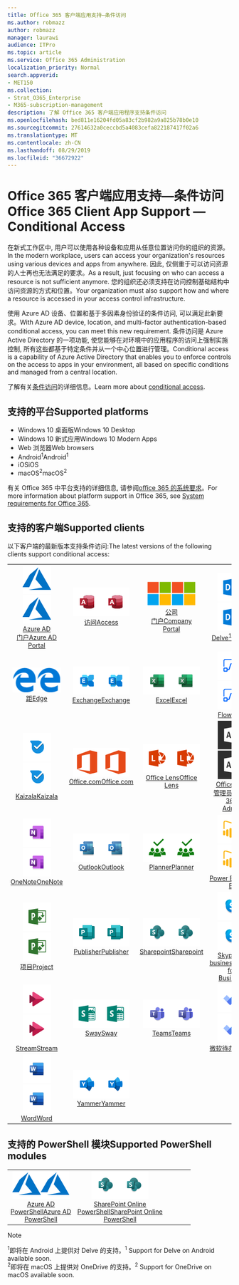 ```yaml
---
title: Office 365 客户端应用支持—条件访问
ms.author: robmazz
author: robmazz
manager: laurawi
audience: ITPro
ms.topic: article
ms.service: Office 365 Administration
localization_priority: Normal
search.appverid:
- MET150
ms.collection:
- Strat_O365_Enterprise
- M365-subscription-management
description: 了解 Office 365 客户端应用程序支持条件访问
ms.openlocfilehash: bed811e16204fd05a83cf2b982a9a825b78b0e10
ms.sourcegitcommit: 27614632a0ceccbd5a4083cefa822187417f02a6
ms.translationtype: MT
ms.contentlocale: zh-CN
ms.lasthandoff: 08/29/2019
ms.locfileid: "36672922"
---
```

# <a name="office-365-client-app-support--conditional-access"></a><span data-ttu-id="e1ddb-103">Office 365 客户端应用支持—条件访问</span><span class="sxs-lookup"><span data-stu-id="e1ddb-103">Office 365 Client App Support — Conditional Access</span></span>

<span data-ttu-id="e1ddb-104">在新式工作区中, 用户可以使用各种设备和应用从任意位置访问你的组织的资源。</span><span class="sxs-lookup"><span data-stu-id="e1ddb-104">In the modern workplace, users can access your organization's resources using various devices and apps from anywhere.</span></span> <span data-ttu-id="e1ddb-105">因此, 仅侧重于可以访问资源的人士再也无法满足的要求。</span><span class="sxs-lookup"><span data-stu-id="e1ddb-105">As a result, just focusing on who can access a resource is not sufficient anymore.</span></span> <span data-ttu-id="e1ddb-106">您的组织还必须支持在访问控制基础结构中访问资源的方式和位置。</span><span class="sxs-lookup"><span data-stu-id="e1ddb-106">Your organization must also support how and where a resource is accessed in your access control infrastructure.</span></span>

<span data-ttu-id="e1ddb-107">使用 Azure AD 设备、位置和基于多因素身份验证的条件访问, 可以满足此新要求。</span><span class="sxs-lookup"><span data-stu-id="e1ddb-107">With Azure AD device, location, and multi-factor authentication-based conditional access, you can meet this new requirement.</span></span> <span data-ttu-id="e1ddb-108">条件访问是 Azure Active Directory 的一项功能, 使您能够在对环境中的应用程序的访问上强制实施控制, 所有这些都基于特定条件并从一个中心位置进行管理。</span><span class="sxs-lookup"><span data-stu-id="e1ddb-108">Conditional access is a capability of Azure Active Directory that enables you to enforce controls on the access to apps in your environment, all based on specific conditions and managed from a central location.</span></span>

<span data-ttu-id="e1ddb-109">了解有关[条件访问](https://docs.microsoft.com/azure/active-directory/conditional-access/)的详细信息。</span><span class="sxs-lookup"><span data-stu-id="e1ddb-109">Learn more about [conditional access](https://docs.microsoft.com/azure/active-directory/conditional-access/).</span></span>

## <a name="supported-platforms"></a><span data-ttu-id="e1ddb-110">支持的平台</span><span class="sxs-lookup"><span data-stu-id="e1ddb-110">Supported platforms</span></span>

 - <span data-ttu-id="e1ddb-111">Windows 10 桌面版</span><span class="sxs-lookup"><span data-stu-id="e1ddb-111">Windows 10 Desktop</span></span>
 - <span data-ttu-id="e1ddb-112">Windows 10 新式应用</span><span class="sxs-lookup"><span data-stu-id="e1ddb-112">Windows 10 Modern Apps</span></span>
 - <span data-ttu-id="e1ddb-113">Web 浏览器</span><span class="sxs-lookup"><span data-stu-id="e1ddb-113">Web browsers</span></span>
 - <span data-ttu-id="e1ddb-114">Android<sup>1</sup></span><span class="sxs-lookup"><span data-stu-id="e1ddb-114">Android<sup>1</sup></span></span>
 - <span data-ttu-id="e1ddb-115">iOS</span><span class="sxs-lookup"><span data-stu-id="e1ddb-115">iOS</span></span>
 - <span data-ttu-id="e1ddb-116">macOS<sup>2</sup></span><span class="sxs-lookup"><span data-stu-id="e1ddb-116">macOS<sup>2</sup></span></span>

<span data-ttu-id="e1ddb-117">有关 Office 365 中平台支持的详细信息, 请参阅[office 365 的系统要求](https://products.office.com/office-system-requirements)。</span><span class="sxs-lookup"><span data-stu-id="e1ddb-117">For more information about platform support in Office 365, see [System requirements for Office 365](https://products.office.com/office-system-requirements).</span></span>

## <a name="supported-clients"></a><span data-ttu-id="e1ddb-118">支持的客户端</span><span class="sxs-lookup"><span data-stu-id="e1ddb-118">Supported clients</span></span>

<span data-ttu-id="e1ddb-119">以下客户端的最新版本支持条件访问:</span><span class="sxs-lookup"><span data-stu-id="e1ddb-119">The latest versions of the following clients support conditional access:</span></span>

| | | | | | |
|:---:|:---:|:---:|:---:|:---:|:---:|
| <span data-ttu-id="e1ddb-120">![Azure 图标](media/o365-azure-64x64.png)</span><span class="sxs-lookup"><span data-stu-id="e1ddb-120">![Azure icon](media/o365-azure-64x64.png)</span></span> <br> [<span data-ttu-id="e1ddb-121">Azure AD <br>门户</span><span class="sxs-lookup"><span data-stu-id="e1ddb-121">Azure AD <br> Portal </span></span>](https://azure.microsoft.com/features/azure-portal/) | <span data-ttu-id="e1ddb-122">![访问图标](media/o365-access-64x64.png)</span><span class="sxs-lookup"><span data-stu-id="e1ddb-122">![Access icon](media/o365-access-64x64.png)</span></span> <br> [<span data-ttu-id="e1ddb-123">访问</span><span class="sxs-lookup"><span data-stu-id="e1ddb-123">Access</span></span>](https://products.office.com/access) | <span data-ttu-id="e1ddb-124">![公司门户图标](media/o365-microsoft-64x64.png)</span><span class="sxs-lookup"><span data-stu-id="e1ddb-124">![Company portal icon](media/o365-microsoft-64x64.png)</span></span> <br> [<span data-ttu-id="e1ddb-125">公司<br>门户</span><span class="sxs-lookup"><span data-stu-id="e1ddb-125">Company <br> Portal </span></span>](https://docs.microsoft.com/intune-user-help/sign-in-to-the-company-portal)  | <span data-ttu-id="e1ddb-126">![Delve 图标](media/o365-delve-64x64.png)</span><span class="sxs-lookup"><span data-stu-id="e1ddb-126">![Delve icon](media/o365-delve-64x64.png)</span></span> <br> [<span data-ttu-id="e1ddb-127">Delve<sup>1</sup></span><span class="sxs-lookup"><span data-stu-id="e1ddb-127">Delve<sup>1</sup></span></span>](https://products.office.com/business/intelligent-search) | <span data-ttu-id="e1ddb-128">![Dynamics 365 图标](media/o365-dynamics365-64x64.png)</span><span class="sxs-lookup"><span data-stu-id="e1ddb-128">![Dynamics 365 icon](media/o365-dynamics365-64x64.png)</span></span> <br> [<span data-ttu-id="e1ddb-129">Dynamics 365</span><span class="sxs-lookup"><span data-stu-id="e1ddb-129">Dynamics 365</span></span>](https://dynamics.microsoft.com) 
| <span data-ttu-id="e1ddb-130">![边缘图标](media/o365-edge-64x64.png)</span><span class="sxs-lookup"><span data-stu-id="e1ddb-130">![Edge icon](media/o365-edge-64x64.png)</span></span> <br> [<span data-ttu-id="e1ddb-131">距</span><span class="sxs-lookup"><span data-stu-id="e1ddb-131">Edge</span></span>](https://www.microsoft.com/windows/microsoft-edge) | <span data-ttu-id="e1ddb-132">![Exchange 图标](media/o365-exchange-64x64.png)</span><span class="sxs-lookup"><span data-stu-id="e1ddb-132">![Exchange icon](media/o365-exchange-64x64.png)</span></span> <br> [<span data-ttu-id="e1ddb-133">Exchange</span><span class="sxs-lookup"><span data-stu-id="e1ddb-133">Exchange</span></span>](https://products.office.com/exchange/exchange-online) | <span data-ttu-id="e1ddb-134">![Excel 图标](media/o365-excel-64x64.png)</span><span class="sxs-lookup"><span data-stu-id="e1ddb-134">![Excel icon](media/o365-excel-64x64.png)</span></span> <br> [<span data-ttu-id="e1ddb-135">Excel</span><span class="sxs-lookup"><span data-stu-id="e1ddb-135">Excel</span></span>](https://products.office.com/excel) | <span data-ttu-id="e1ddb-136">![流图标](media/o365-flow-64x64.png)</span><span class="sxs-lookup"><span data-stu-id="e1ddb-136">![Flow icon](media/o365-flow-64x64.png)</span></span> <br> [<span data-ttu-id="e1ddb-137">Flow</span><span class="sxs-lookup"><span data-stu-id="e1ddb-137">Flow</span></span>](https://flow.microsoft.com) | <span data-ttu-id="e1ddb-138">![表单图标](media/o365-forms-64x64.png)</span><span class="sxs-lookup"><span data-stu-id="e1ddb-138">![Forms icon](media/o365-forms-64x64.png)</span></span> <br> [<span data-ttu-id="e1ddb-139">Forms</span><span class="sxs-lookup"><span data-stu-id="e1ddb-139">Forms</span></span>](https://flow.microsoft.com/connectors/shared_microsoftforms/microsoft-forms/) 
| <span data-ttu-id="e1ddb-140">![Kaizala 图标](media/o365-kaizala-64x64.png)</span><span class="sxs-lookup"><span data-stu-id="e1ddb-140">![Kaizala icon](media/o365-kaizala-64x64.png)</span></span> <br> [<span data-ttu-id="e1ddb-141">Kaizala</span><span class="sxs-lookup"><span data-stu-id="e1ddb-141">Kaizala</span></span>](https://products.office.com/en/business/microsoft-kaizala) | <span data-ttu-id="e1ddb-142">![Office.com 图标](media/o365-office-64x64.png)</span><span class="sxs-lookup"><span data-stu-id="e1ddb-142">![Office.com icon](media/o365-office-64x64.png)</span></span> <br> [<span data-ttu-id="e1ddb-143">Office.com</span><span class="sxs-lookup"><span data-stu-id="e1ddb-143">Office.com</span></span>](https://www.office.com/) | <span data-ttu-id="e1ddb-144">![镜头图标](media/o365-lens-64x64.png)</span><span class="sxs-lookup"><span data-stu-id="e1ddb-144">![Lens icon](media/o365-lens-64x64.png)</span></span> <br> [<span data-ttu-id="e1ddb-145">Office Lens</span><span class="sxs-lookup"><span data-stu-id="e1ddb-145">Office Lens</span></span>](https://www.microsoft.com/p/office-lens/9wzdncrfj3t8?activetab=pivot%3Aoverviewtab) | <span data-ttu-id="e1ddb-146">![Office 365 管理员图标](media/o365-o365admin-64x64.png)</span><span class="sxs-lookup"><span data-stu-id="e1ddb-146">![Office 365 Admin icon](media/o365-o365admin-64x64.png)</span></span> <br> [<span data-ttu-id="e1ddb-147">Office 365 <br>管理员</span><span class="sxs-lookup"><span data-stu-id="e1ddb-147">Office 365 <br> Admin</span></span>](https://products.office.com/business/manage-office-365-admin-app) | <span data-ttu-id="e1ddb-148">![OneDrive for Business 图标](media/o365-OneDrive-64x64.png)</span><span class="sxs-lookup"><span data-stu-id="e1ddb-148">![OneDrive for Business icon](media/o365-OneDrive-64x64.png)</span></span> <br> [<span data-ttu-id="e1ddb-149">OneDrive<sup>2</sup></span><span class="sxs-lookup"><span data-stu-id="e1ddb-149">OneDrive<sup>2</sup></span></span>](https://products.office.com/onedrive-for-business/online-cloud-storage) 
| <span data-ttu-id="e1ddb-150">![OneNote 图标](media/o365-OneNote-64x64.png)</span><span class="sxs-lookup"><span data-stu-id="e1ddb-150">![OneNote icon](media/o365-OneNote-64x64.png)</span></span> <br> [<span data-ttu-id="e1ddb-151">OneNote</span><span class="sxs-lookup"><span data-stu-id="e1ddb-151">OneNote</span></span>](https://products.office.com/onenote) | <span data-ttu-id="e1ddb-152">![Outlook 图标](media/o365-outlook-64x64.png)</span><span class="sxs-lookup"><span data-stu-id="e1ddb-152">![Outlook icon](media/o365-outlook-64x64.png)</span></span> <br> [<span data-ttu-id="e1ddb-153">Outlook</span><span class="sxs-lookup"><span data-stu-id="e1ddb-153">Outlook</span></span>](https://products.office.com/outlook) | <span data-ttu-id="e1ddb-154">![Planner 图标](media/o365-planner-64x64.png)</span><span class="sxs-lookup"><span data-stu-id="e1ddb-154">![Planner icon](media/o365-planner-64x64.png)</span></span> <br> [<span data-ttu-id="e1ddb-155">Planner</span><span class="sxs-lookup"><span data-stu-id="e1ddb-155">Planner</span></span>](https://products.office.com/business/task-management-software) | <span data-ttu-id="e1ddb-156">![PowerBI 图标](media/o365-powerbi-64x64.png)</span><span class="sxs-lookup"><span data-stu-id="e1ddb-156">![PowerBI icon](media/o365-powerbi-64x64.png)</span></span> <br> [<span data-ttu-id="e1ddb-157">Power BI</span><span class="sxs-lookup"><span data-stu-id="e1ddb-157">Power BI</span></span>](https://powerbi.microsoft.com) | <span data-ttu-id="e1ddb-158">![PowerPoint 图标](media/o365-powerpoint-64x64.png)</span><span class="sxs-lookup"><span data-stu-id="e1ddb-158">![PowerPoint icon](media/o365-powerpoint-64x64.png)</span></span> <br> [<span data-ttu-id="e1ddb-159">PowerPoint</span><span class="sxs-lookup"><span data-stu-id="e1ddb-159">PowerPoint</span></span>](https://products.office.com/powerpoint) 
| <span data-ttu-id="e1ddb-160">![项目图标](media/o365-project-64x64.png)</span><span class="sxs-lookup"><span data-stu-id="e1ddb-160">![Project icon](media/o365-project-64x64.png)</span></span> <br> [<span data-ttu-id="e1ddb-161">项目</span><span class="sxs-lookup"><span data-stu-id="e1ddb-161">Project</span></span>](https://products.office.com/project) | <span data-ttu-id="e1ddb-162">![Publisher 图标](media/o365-publisher-64x64.png)</span><span class="sxs-lookup"><span data-stu-id="e1ddb-162">![Publisher icon](media/o365-publisher-64x64.png)</span></span> <br> [<span data-ttu-id="e1ddb-163">Publisher</span><span class="sxs-lookup"><span data-stu-id="e1ddb-163">Publisher</span></span>](https://products.office.com/publisher) | <span data-ttu-id="e1ddb-164">![SharePoint 图标](media/o365-sharepoint-64x64.png)</span><span class="sxs-lookup"><span data-stu-id="e1ddb-164">![SharePoint icon](media/o365-sharepoint-64x64.png)</span></span> <br> [<span data-ttu-id="e1ddb-165">Sharepoint</span><span class="sxs-lookup"><span data-stu-id="e1ddb-165">Sharepoint</span></span>](https://products.office.com/sharepoint) | <span data-ttu-id="e1ddb-166">![Skype for Business 图标](media/o365-skypeforbusiness-64x64.png)</span><span class="sxs-lookup"><span data-stu-id="e1ddb-166">![Skype for Business icon](media/o365-skypeforbusiness-64x64.png)</span></span> <br> [<span data-ttu-id="e1ddb-167">Skype for <br> business</span><span class="sxs-lookup"><span data-stu-id="e1ddb-167">Skype for <br> Business</span></span>](https://www.skype.com/business/) | <span data-ttu-id="e1ddb-168">![粘滞便笺图标](media/o365-stickynotes-64x64.png)</span><span class="sxs-lookup"><span data-stu-id="e1ddb-168">![Sticky Notes icon](media/o365-stickynotes-64x64.png)</span></span> <br> [<span data-ttu-id="e1ddb-169">粘滞便笺</span><span class="sxs-lookup"><span data-stu-id="e1ddb-169">Sticky Notes</span></span>](https://www.microsoft.com/p/microsoft-sticky-notes/9nblggh4qghw) 
| <span data-ttu-id="e1ddb-170">![流图标](media/o365-stream-64x64.png)</span><span class="sxs-lookup"><span data-stu-id="e1ddb-170">![Stream icon](media/o365-stream-64x64.png)</span></span> <br> [<span data-ttu-id="e1ddb-171">Stream</span><span class="sxs-lookup"><span data-stu-id="e1ddb-171">Stream</span></span>](https://stream.microsoft.com) | <span data-ttu-id="e1ddb-172">![Sway 图标](media/o365-sway-64x64.png)</span><span class="sxs-lookup"><span data-stu-id="e1ddb-172">![Sway icon](media/o365-sway-64x64.png)</span></span> <br> [<span data-ttu-id="e1ddb-173">Sway</span><span class="sxs-lookup"><span data-stu-id="e1ddb-173">Sway</span></span>](https://sway.com) | <span data-ttu-id="e1ddb-174">![团队图标](media/o365-teams-64x64.png)</span><span class="sxs-lookup"><span data-stu-id="e1ddb-174">![Teams icon](media/o365-teams-64x64.png)</span></span> <br> [<span data-ttu-id="e1ddb-175">Teams</span><span class="sxs-lookup"><span data-stu-id="e1ddb-175">Teams</span></span>](https://products.office.com/microsoft-teams/group-chat-software) | <span data-ttu-id="e1ddb-176">![待办情况图标](media/o365-todo-64x64.png)</span><span class="sxs-lookup"><span data-stu-id="e1ddb-176">![To-Do icon](media/o365-todo-64x64.png)</span></span> <br> [<span data-ttu-id="e1ddb-177">微软待办</span><span class="sxs-lookup"><span data-stu-id="e1ddb-177">To-Do</span></span>](https://todo.microsoft.com) | <span data-ttu-id="e1ddb-178">![Visio 图标](media/o365-visio-64x64.png)</span><span class="sxs-lookup"><span data-stu-id="e1ddb-178">![Visio icon](media/o365-visio-64x64.png)</span></span> <br> [<span data-ttu-id="e1ddb-179">Visio</span><span class="sxs-lookup"><span data-stu-id="e1ddb-179">Visio</span></span>](https://products.office.com/visio/flowchart-software) 
| <span data-ttu-id="e1ddb-180">![Word 图标](media/o365-word-64x64.png)</span><span class="sxs-lookup"><span data-stu-id="e1ddb-180">![Word icon](media/o365-word-64x64.png)</span></span> <br> [<span data-ttu-id="e1ddb-181">Word</span><span class="sxs-lookup"><span data-stu-id="e1ddb-181">Word</span></span>](https://products.office.com/word) | <span data-ttu-id="e1ddb-182">![Yammer 图标](media/o365-yammer-64x64.png)</span><span class="sxs-lookup"><span data-stu-id="e1ddb-182">![Yammer icon](media/o365-yammer-64x64.png)</span></span> <br> [<span data-ttu-id="e1ddb-183">Yammer</span><span class="sxs-lookup"><span data-stu-id="e1ddb-183">Yammer</span></span>](https://products.office.com/yammer/yammer-overview)

## <a name="supported-powershell-modules"></a><span data-ttu-id="e1ddb-184">支持的 PowerShell 模块</span><span class="sxs-lookup"><span data-stu-id="e1ddb-184">Supported PowerShell modules</span></span>

| | | | | | |
|:---:|:---:|:---:|:---:|:---:|:---:|
| <span data-ttu-id="e1ddb-185">![Azure 图标](media/o365-azure-64x64.png)</span><span class="sxs-lookup"><span data-stu-id="e1ddb-185">![Azure icon](media/o365-azure-64x64.png)</span></span> <br> [<span data-ttu-id="e1ddb-186">Azure AD <br> PowerShell</span><span class="sxs-lookup"><span data-stu-id="e1ddb-186">Azure AD <br> PowerShell</span></span>](https://docs.microsoft.com/powershell/azure/active-directory/overview?view=azureadps-2.0) | <span data-ttu-id="e1ddb-187">![SharePoint 图标](media/o365-sharepoint-64x64.png)</span><span class="sxs-lookup"><span data-stu-id="e1ddb-187">![SharePoint icon](media/o365-sharepoint-64x64.png)</span></span> <br> [<span data-ttu-id="e1ddb-188">SharePoint Online <br> PowerShell</span><span class="sxs-lookup"><span data-stu-id="e1ddb-188">SharePoint Online <br> PowerShell</span></span>](https://docs.microsoft.com/sharepoint/manage-team-and-communication-sites-in-powershell)

> [!NOTE]
> <span data-ttu-id="e1ddb-189"><sup>1</sup>即将在 Android 上提供对 Delve 的支持。</span><span class="sxs-lookup"><span data-stu-id="e1ddb-189"><sup>1</sup> Support for Delve on Android available soon.</span></span> <br>
> <span data-ttu-id="e1ddb-190"><sup>2</sup>即将在 macOS 上提供对 OneDrive 的支持。</span><span class="sxs-lookup"><span data-stu-id="e1ddb-190"><sup>2</sup> Support for OneDrive on macOS available soon.</span></span>
